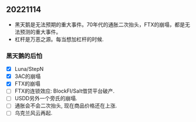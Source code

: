 ## 20221114
- 黑天鹅是无法预期的重大事件。70年代的通胀二次抬头，FTX的崩塌，都是无法预测的重大事件。
- 杠杆是万恶之源。每当想加杠杆的时候.


### 黑天鹅的后怕
- [x] Luna/StepN
- [x] 3AC的崩塌
- [x] FTX的崩塌
- [ ] FTX的连锁效应: BlockFI/Salt借贷平台破产.
- [ ] USDD另外一个旁氏的崩塌.
- [ ] 通胀会不会二次抬头, 现在商品价格还在上涨.
- [ ] 乌克兰风云再起.